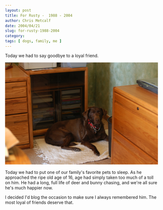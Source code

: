 ```yaml
---
layout: post
title: For Rusty -  1988 - 2004
author: Chris Metcalf
date: 2004/04/21
slug: for-rusty-1988-2004
category: 
tags: [ dogs, family, me ]
---
```


Today we had to say goodbye to a loyal friend.

<img src="/images/posts/rusty.jpg" alt="an old friend" />

Today we had to put one of our family's favorite pets to sleep. As he approached the ripe old age of 16, age had simply taken too much of a toll on him. He had a long, full life of deer and bunny chasing, and we're all sure he's much happier now.

I decided I'd blog the occasion to make sure I always remembered him. The most loyal of friends deserve that.
